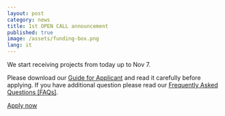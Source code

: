 ```yaml
---
layout: post
category: news
title: 1st OPEN CALL announcement
published: true
image: /assets/funding-box.png
lang: it
---
```

We start receiving projects from today up to Nov 7.

Please download our <a href="/assets/IMPACT_Guide_for_Applicants_30092014.pdf">Guide for Applicant</a> and read it carefully before applying. If you have additional question please read our <a href="/faq/">Frequently Asked Questions [FAQs]</a>.

<p class="text-center">
  <a href="/assets/IMPACT_FAQs_30092014.pdf" target="_blank" class="btn btn-primary">Apply now</a>
</p>
